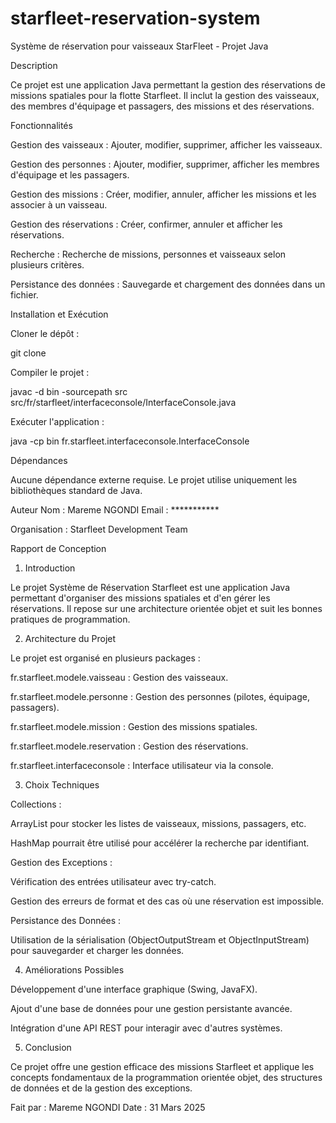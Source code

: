 # starfleet-reservation-system
Système de réservation pour vaisseaux StarFleet - Projet Java

Description

Ce projet est une application Java permettant la gestion des réservations de missions spatiales pour la flotte Starfleet. Il inclut la gestion des vaisseaux, des membres d'équipage et passagers, des missions et des réservations.

Fonctionnalités

Gestion des vaisseaux : Ajouter, modifier, supprimer, afficher les vaisseaux.

Gestion des personnes : Ajouter, modifier, supprimer, afficher les membres d'équipage et les passagers.

Gestion des missions : Créer, modifier, annuler, afficher les missions et les associer à un vaisseau.

Gestion des réservations : Créer, confirmer, annuler et afficher les réservations.

Recherche : Recherche de missions, personnes et vaisseaux selon plusieurs critères.

Persistance des données : Sauvegarde et chargement des données dans un fichier.

Installation et Exécution

Cloner le dépôt :

git clone <URL-du-repository>

Compiler le projet :

javac -d bin -sourcepath src src/fr/starfleet/interfaceconsole/InterfaceConsole.java

Exécuter l'application :

java -cp bin fr.starfleet.interfaceconsole.InterfaceConsole

Dépendances

Aucune dépendance externe requise. Le projet utilise uniquement les bibliothèques standard de Java.


Auteur
Nom : Mareme NGONDI
Email : ***********


Organisation : Starfleet Development Team

Rapport de Conception

1. Introduction

Le projet Système de Réservation Starfleet est une application Java permettant d'organiser des missions spatiales et d'en gérer les réservations. Il repose sur une architecture orientée objet et suit les bonnes pratiques de programmation.

2. Architecture du Projet

Le projet est organisé en plusieurs packages :

fr.starfleet.modele.vaisseau : Gestion des vaisseaux.

fr.starfleet.modele.personne : Gestion des personnes (pilotes, équipage, passagers).

fr.starfleet.modele.mission : Gestion des missions spatiales.

fr.starfleet.modele.reservation : Gestion des réservations.

fr.starfleet.interfaceconsole : Interface utilisateur via la console.

3. Choix Techniques

Collections :

ArrayList pour stocker les listes de vaisseaux, missions, passagers, etc.

HashMap pourrait être utilisé pour accélérer la recherche par identifiant.

Gestion des Exceptions :

Vérification des entrées utilisateur avec try-catch.

Gestion des erreurs de format et des cas où une réservation est impossible.

Persistance des Données :

Utilisation de la sérialisation (ObjectOutputStream et ObjectInputStream) pour sauvegarder et charger les données.

4. Améliorations Possibles

Développement d'une interface graphique (Swing, JavaFX).

Ajout d'une base de données pour une gestion persistante avancée.

Intégration d'une API REST pour interagir avec d'autres systèmes.

5. Conclusion

Ce projet offre une gestion efficace des missions Starfleet et applique les concepts fondamentaux de la programmation orientée objet, des structures de données et de la gestion des exceptions.

Fait par : Mareme NGONDI
Date : 31 Mars 2025


